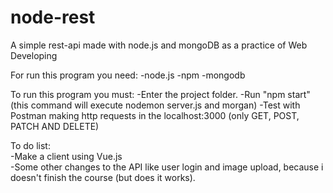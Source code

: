 # node-rest
A simple rest-api made with node.js and mongoDB as a practice of Web Developing

For run this program you need:
-node.js
-npm
-mongodb

To run this program you must:
-Enter the project folder.
-Run "npm start" (this command will execute nodemon server.js and morgan)
-Test with Postman making http requests in the localhost:3000 (only GET, POST, PATCH AND DELETE)

To do list:                                                                                    
-Make a client using Vue.js                                                                       
-Some other changes to the API like user login and image upload, because i doesn't finish the course (but does it works).
